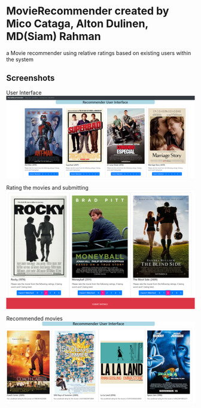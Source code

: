 # MovieRecommender created by Mico Cataga, Alton Dulinen, MD(Siam) Rahman
a Movie recommender using relative ratings based on existing users within the system
## Screenshots

User Interface
![User Interface](/images/UserInterface.PNG)

Rating the movies and submitting
![Rating Movies](/images/RatingMovies.PNG)

Recommended movies
![Recommended Movies](/images/RecommendedMovies.PNG)

